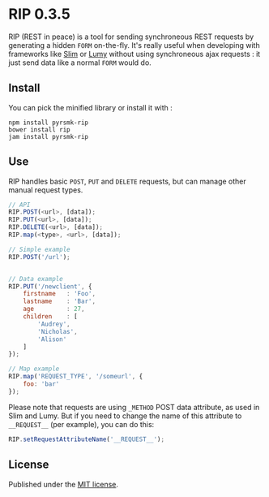 RIP 0.3.5
=========

RIP (REST in peace) is a tool for sending synchroneous REST requests by generating a hidden `FORM` on-the-fly. It's really useful when developing with frameworks like [Slim](http://www.slimframework.com) or [Lumy](https://github.com/pyrsmk/Lumy) without using synchroneous ajax requests : it just send data like a normal `FORM` would do.

Install
-------

You can pick the minified library or install it with :

```
npm install pyrsmk-rip
bower install rip
jam install pyrsmk-rip
```

Use
---

RIP handles basic `POST`, `PUT` and `DELETE` requests, but can manage other manual request types.

```js
// API
RIP.POST(<url>, [data]);
RIP.PUT(<url>, [data]);
RIP.DELETE(<url>, [data]);
RIP.map(<type>, <url>, [data]);

// Simple example
RIP.POST('/url');


// Data example
RIP.PUT('/newclient', {
    firstname   : 'Foo',
    lastname    : 'Bar',
    age         : 27,
    children    : [
        'Audrey',
        'Nicholas',
        'Alison'
    ]
});

// Map example
RIP.map('REQUEST_TYPE', '/someurl', {
    foo: 'bar'
});
```

Please note that requests are using `_METHOD` POST data attribute, as used in Slim and Lumy. But if you need to change the name of this attribute to `__REQUEST__` (per example), you can do this:

```javascript
RIP.setRequestAttributeName('__REQUEST__');
```

License
-------

Published under the [MIT license](http://dreamysource.mit-license.org).
